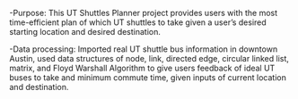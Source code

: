 -Purpose: This UT Shuttles Planner project provides users with the most time-efficient plan of which UT shuttles 
to take given a user’s desired starting location and desired destination. 

-Data processing: Imported real UT shuttle bus information in downtown Austin, used data structures of node, link, directed
edge, circular linked list, matrix, and Floyd Warshall Algorithm to give users feedback of ideal UT buses to take
and minimum commute time, given inputs of current location and destination.


